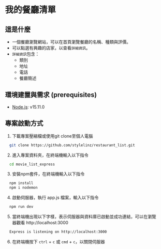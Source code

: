 # 我的餐廳清單

## 這是什麼
* 一個餐廳瀏覽網站，可以在首頁瀏覽餐廳的名稱、種類與評價。
* 可以點選有興趣的店家，以查看`詳細資訊`。
* `詳細資訊`包含：
  * 類別
  * 地址
  * 電話
  * 餐廳簡述

## 環境建置與需求 (prerequisites)
 * [Node.js](https://nodejs.org/en/): v15.11.0


## 專案啟動方式
  1. 下載專案壓縮檔或使用git clone至個人電腦
  ```bash
    git clone https://github.com/stylelinz/restaurant_list.git
  ```
  2. 進入專案資料夾，在終端機輸入以下指令
  ```bash
    cd movie_list_express
  ```
  3. 安裝npm套件，在終端機輸入以下指令
  ```bash
    npm install
    npm i nodemon
  ```

  4. 啟動伺服器，執行 app.js 檔案，輸入以下指令
  ```bash
    npm run dev
  ```

  5. 當終端機出現以下字樣，表示伺服器與資料庫已啟動並成功連結，可以在瀏覽器觀看 http://localhost:3000
  ```bash
    Express is listening on http://localhost:3000
  ```

  6. 在終端機按下 `ctrl` + `c` 或 `cmd` + `c`，以關閉伺服器
